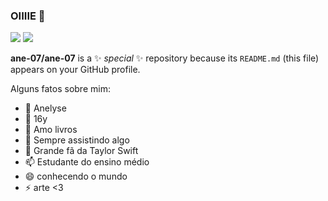### OIIIIE 👋
![](https://media.tenor.com/05FqOZEjZk8AAAAC/taylor-swift-miss-americana.gif)
![](https://media.tenor.com/R0C_Sa2mtVsAAAAC/taylorswift-taylor.gif)

**ane-07/ane-07** is a ✨ _special_ ✨ repository because its `README.md` (this file) appears on your GitHub profile.

Alguns fatos sobre mim:

- 🔭 Anelyse  
- 🌱 16y 
- 👯 Amo livros
- 🤔 Sempre assistindo algo
- 💬 Grande fã da Taylor Swift 
- 📫 Estudante do ensino médio 
- 😄 conhecendo o mundo
- ⚡ arte <3

